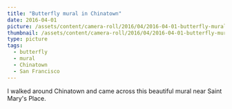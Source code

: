 ```yaml
---
title: "Butterfly mural in Chinatown"
date: 2016-04-01
picture: /assets/content/camera-roll/2016/04/2016-04-01-butterfly-mural-in-chinatown/20160401_014105650_iOS.jpg
thumbnail: /assets/content/camera-roll/2016/04/2016-04-01-butterfly-mural-in-chinatown/20160401_014105650_iOS-thumbnail.jpg
type: picture
tags:
  - butterfly
  - mural
  - Chinatown
  - San Francisco
---
```

I walked around Chinatown and came across this beautiful mural near Saint Mary's Place.